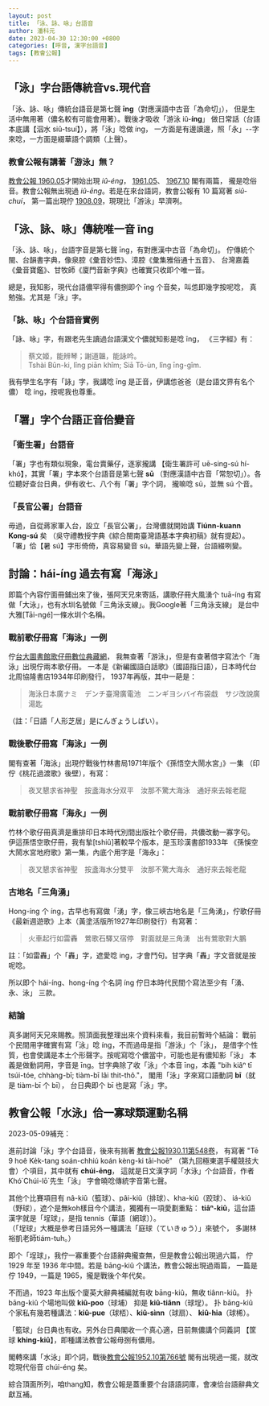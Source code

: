 ```yaml
---
layout: post
title: 「泳、詠、咏」台語音
author: 潘科元
date: 2023-04-30 12:30:00 +0800
categories: [呼音, 漢字台語音]
tags: [教會公報]
---
```


## 「泳」字台語傳統音vs.現代音

「泳、詠、咏」傳統台語音是第七聲 **īng**（對應漢語中古音「為命切」），
但是生活中無用著（儂名較有可能會用著）。戰後才吸收「游泳 iû-**íng**」
做日常話（台語本底講【泅水 siû-tsuí】），將「泳」唸做 íng，
一方面是有邊讀邊，照「永」--字來唸，一方面是綴華語个調類（上聲）。

### 教會公報有講著「游泳」無？

[教會公報 1960.05]( http://minhakka.ling.sinica.edu.tw/bkg/ke-si/khoann-chheh.php?chheh=1&hioh=198923&thau=3461847&tng=1&gi_gian=hoa)才開始出現 _iû-éng_，
[1961.05](http://minhakka.ling.sinica.edu.tw/bkg/ke-si/khoann-chheh.php?chheh=1&hioh=200888&thau=4321848&tng=1&gi_gian=hoa)、
[1967.10](http://minhakka.ling.sinica.edu.tw/bkg/ke-si/khoann-chheh.php?chheh=1&hioh=205051&thau=6192499&tng=1&gi_gian=hoa) 閣有兩篇，
攏是唸俗音。教會公報無出現過 _iû-ēng_。若是在來台語詞，教會公報有 10 篇寫著 _siû-chuí_，
第一篇出現佇 [1908.09](http://minhakka.ling.sinica.edu.tw/bkg/ke-si/khoann-chheh.php?chheh=1&hioh=193757&thau=1095435&tng=1&gi_gian=hoa)，現現比「游泳」早濟咧。

## 「泳、詠、咏」傳統唯一音 īng

「泳、詠、咏」，台語字音是第七聲 īng，有對應漢中古音「為命切」。
佇傳統个閩、台韻書字典，像泉腔《彙音妙悟》、漳腔《彙集雅俗通十五音》、
台灣嘉義《彙音寶鑑》、甘牧師《廈門音新字典》也確實只收即个唯一音。

總是，我知影，現代台語儂罕得有儂捌即个 īng 个音矣，叫怹即幾字按呢唸，
真勉強。尤其是「泳」字。

### 「詠、咏」个台語音實例

「詠、咏」字，有跟老先生讀過台語漢文个儂就知影是唸 īng，
《三字經》有：

> 蔡文姬，能辨琴；謝道韞，能詠吟。  
> Tshài Bûn-ki, lîng piān khîm; Siā Tō-ùn, lîng īng-gîm.  

我有學生名字有「詠」字，我講唸 īng 是正音，伊講怹爸爸（是台語文界有名个儂）
唸 íng，按呢我也尊重。

## 「署」字个台語正音佮變音
### 「衛生署」台語音

「署」字也有類似現象，電台賣藥仔，逐家攏講
【衛生署許可 uē-sing-sú hí-khó】，其實「署」字本來个台語音是第七聲 **sū**
（對應漢語中古音「常恕切」）。各位聽好查台日典，伊有收七、八个有「署」字个詞，
攏嘛唸 sū，並無 sú 个音。

### 「長官公署」台語音

毋過，自從蔣家軍入台，設立「長官公署」，台灣儂就開始講 **Tiúnn-kuann Kong-sú** 矣
（吳守禮教授字典《綜合閩南臺灣語基本字典初稿》就有提起）。
「署」佮【暑 sú】字形倚倚，真容易變音 sú。華語先變上聲，台語綴咧變。

## 討論：hái-íng 過去有寫「海泳」

即篇个內容佇面冊鋪出來了後，張阿天兄來寄話，講歌仔冊大風湧个 tuā-íng
有寫做「大泳」，也有水圳名號做「三角泳支線」。我Google著「三角泳支線」
是台中大雅\[Tāi-ngé\]一條水圳个名稱。

### 戰前歌仔冊寫「海泳」一例

佇[台大圖書館歌仔冊數位典藏網](https://dl.lib.ntu.edu.tw/s/kua-a-tsheh/kua-a-tsheh-search?q=)，
我無查著「游泳」，但是有查著借字寫法个「海泳」出現佇兩本歌仔冊。
一本是《新編國語白話歌》（國語指日語），日本時代台北周協隆書店1934年印刷發行，
1937年再版，其中一葩是：

> 海泳日本廣ナミ　デンチ臺灣廣電池　ニンギヨシバイ布袋戱　サジ改說廣湯匙

（註：「日語「人形芝居」是にんぎょうしばい）。

### 戰後歌仔冊寫「海泳」一例

閣有查著「海泳」出現佇戰後竹林書局1971年版个《孫悟空大鬧水宮」》一集
（印佇《桃花過渡歌》後壁），有寫：

> 夜叉懇求省神聖　按盞海水分双平　汝那不驚大海泳　通好來去報老龍

### 戰前歌仔冊寫「海永」一例

竹林个歌仔冊真濟是重排印日本時代別間出版社个歌仔冊，共儂改動一寡字句。
伊這孫悟空歌仔冊，我有揫\[tshiû\]著較早个版本，是玉珍漢書部1933年
《孫悞空大鬧水宮地府歌》第一集，內底个用字是「海永」：

> 夜叉懇求省神聖　按盞海水分雙平　汝那不驚大海永　通好來去報老龍

### 古地名「三角湧」

Hong-íng 个 íng，古早也有寫做「湧」字，像三峽古地名是「三角湧」，佇歌仔冊
《最新週遊歌》上本（黃塗活版所1927年印刷發行）有寫著：

> 火車起行如雷轟　鶯歌石驛又宿停　對面就是三角湧　出有鶯歌對大鵬

註：「如雷轟」个「轟」字，遮愛唸 ing，才會鬥句。甘字典「轟」字文音就是按呢唸。

所以即个 hái-íng、hong-íng 个名詞 íng 佇日本時代民間个寫法至少有「湧、永、泳」
三款。

### 結論

真多謝阿天兄來賜教。照頂面我整理出來个資料來看，我目前暫時个結論：
戰前个民間用字確實有寫「泳」唸 íng，不而過毋是指「游泳」个「泳」，
是借字个性質，也會使講是本土个形聲字。按呢寫唸个儂當中，可能也是有儂知影「泳」
本義是做動詞用，字音是 īng。甘字典除了收「泳」个本音 īng，本義
"bih kiâⁿ tī tsúi-tóe, chhàng-bī; tiàm-bī lâi thit-thô."，
閣用「泳」字來寫口語動詞 **bī**（就是 tiàm-bī 个 bī），
台日典即个 bī 也是寫「泳」字。

## 教會公報「水泳」佮一寡球類運動名稱

2023-05-09補充：

進前討論「泳」字个台語音，後來有揣著
[教會公報1930.11第548卷](http://minhakka.ling.sinica.edu.tw/tou/chheh_1/KHP.09.0548.1930.11.08.png)，
有寫著 "Tē 9 hoê Ke̍k-tang soán-chhiú koán kèng-ki tāi-hoē"
（第九回極東選手權競技大會）个項目，其中就有 **chúi-ēng**，
這就是日文漢字詞「水泳」个台語音，作者 Khó͘ Chúi-lō͘ 先生「泳」
字會曉唸傳統字音第七聲。

其他个比賽項目有 nâ-kiû（籃球）、pâi-kiû（排球）、kha-kiû（跤球）、
iá-kiû（野球），遮个是無koh樣目今个講法，獨獨有一項愛劃重點：
**tiâⁿ-kiû**，這台語漢字就是「埕球」，是指 tennis（華語〔網球〕）。  
（「埕球」大概是參考日語另外一種講法「庭球（ていきゅう）」來號个，
多謝林裕凱老師tiám-tuh。）

即个「埕球」，我佇一寡重要个台語辭典攏查無，但是教會公報出現過六篇，
佇 1929 年至 1936 年中間。若是 bāng-kiû 个講法，教會公報出現過兩篇，
一篇是佇 1949，一篇是 1965，攏是戰後个年代矣。

不而過，1923 年出版个廈英大辭典補編就有收 bāng-kiû，無收 tiânn-kiû。
扑 bāng-kiû 个場地叫做 **kiû-poo**（球埔） 抑是 **kiû-tiânn**（球埕）。
扑 bāng-kiû 个家私有幾若種講法：**kiû-pue**（球桮）、**kiû-sìnn**（球扇）、
**kiû-hia**（球桸）。

「籃球」台日典也有收。另外台日典閣收一个真心適，目前無儂講个同義詞
【筐球 **khing-kiû**】，即種講法教會公報毋捌有儂用。

閣轉來講「水泳」即个詞，戰後[教會公報1952.10第766號](http://minhakka.ling.sinica.edu.tw/bkg/ke-si/khoann-chheh.php?chheh=1&hioh=194357&thau=1373671&tng=1&gi_gian=hoa)
閣有出現過一擺，就改唸現代俗音 chúi-éng 矣。

綜合頂面所列，咱thang知，教會公報是蓋重要个台語語詞庫，會凍佮台語辭典文獻互補。

